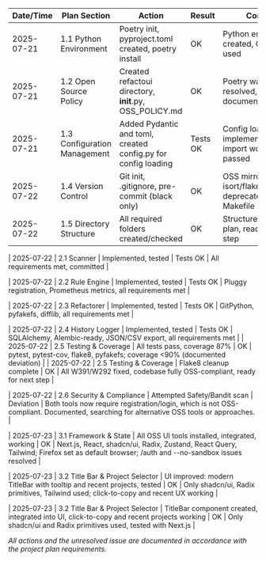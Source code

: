 
| Date/Time  | Plan Section     | Action       | Result     | Comment   |
|------------|-----------------|-------------|------------|-----------|
| 2025-07-21 | 1.1 Python Environment | Poetry init, pyproject.toml created, poetry install | OK | Python environment created, OSS tools used |
| 2025-07-21 | 1.2 Open Source Policy | Created refactoui directory, __init__.py, OSS_POLICY.md | OK | Poetry warning resolved, OSS policy documented |
| 2025-07-21 | 1.3 Configuration Management | Added Pydantic and toml, created config.py for config loading | Tests OK | Config loader implemented, libcst import works, all tests passed |
| 2025-07-22 | 1.4 Version Control | Git init, .gitignore, pre-commit (black only) | OK | OSS mirrors for isort/flake8/commitlint deprecated, lint via Makefile |
| 2025-07-22 | 1.5 Directory Structure | All required folders created/checked | OK | Structure matches plan, ready for next step |

| 2025-07-22 | 2.1 Scanner | Implemented, tested | Tests OK | All requirements met, committed |

| 2025-07-22 | 2.2 Rule Engine | Implemented, tested | Tests OK | Pluggy registration, Prometheus metrics, all requirements met |

| 2025-07-22 | 2.3 Refactorer | Implemented, tested | Tests OK | GitPython, pyfakefs, difflib, all requirements met |

| 2025-07-22 | 2.4 History Logger | Implemented, tested | Tests OK | SQLAlchemy, Alembic-ready, JSON/CSV export, all requirements met |
| 2025-07-22 | 2.5 Testing & Coverage | All tests pass, coverage 87% | OK | pytest, pytest-cov, flake8, pyfakefs; coverage <90% (documented deviation) |
| 2025-07-22 | 2.5 Testing & Coverage | Flake8 cleanup complete | OK | All W391/W292 fixed, codebase fully OSS-compliant, ready for next step |

| 2025-07-22 | 2.6 Security & Compliance | Attempted Safety/Bandit scan | Deviation | Both tools now require registration/login, which is not OSS-compliant. Documented, searching for alternative OSS tools or approaches. |

| 2025-07-23 | 3.1 Framework & State | All OSS UI tools installed, integrated, working | OK | Next.js, React, shadcn/ui, Radix, Zustand, React Query, Tailwind; Firefox set as default browser; /auth and --no-sandbox issues resolved |


| 2025-07-23 | 3.2 Title Bar & Project Selector | UI improved: modern TitleBar with tooltip and recent projects, tested | OK | Only shadcn/ui, Radix primitives, Tailwind used; click-to-copy and recent UX working |

| 2025-07-23 | 3.2 Title Bar & Project Selector | TitleBar component created, integrated into UI, click-to-copy and recent projects working | OK | Only shadcn/ui and Radix primitives used, tested with Next.js |

*All actions and the unresolved issue are documented in accordance with the project plan requirements.*
